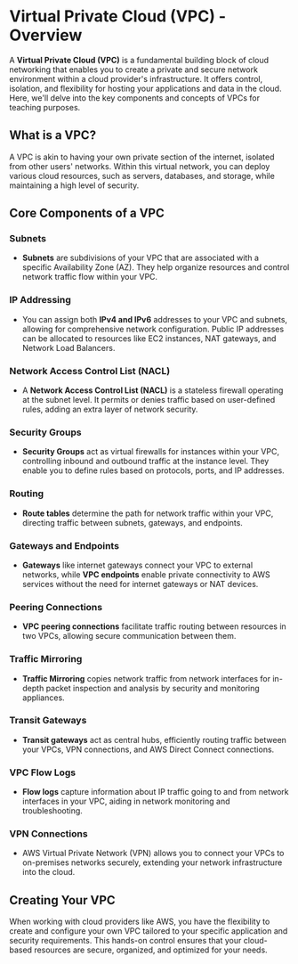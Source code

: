 # Virtual Private Cloud (VPC) - Overview

A **Virtual Private Cloud (VPC)** is a fundamental building block of cloud networking that enables you to create a private and secure network environment within a cloud provider's infrastructure. It offers control, isolation, and flexibility for hosting your applications and data in the cloud. Here, we'll delve into the key components and concepts of VPCs for teaching purposes.

## What is a VPC?

A VPC is akin to having your own private section of the internet, isolated from other users' networks. Within this virtual network, you can deploy various cloud resources, such as servers, databases, and storage, while maintaining a high level of security.

## Core Components of a VPC

### Subnets

- **Subnets** are subdivisions of your VPC that are associated with a specific Availability Zone (AZ). They help organize resources and control network traffic flow within your VPC.

### IP Addressing

- You can assign both **IPv4 and IPv6** addresses to your VPC and subnets, allowing for comprehensive network configuration. Public IP addresses can be allocated to resources like EC2 instances, NAT gateways, and Network Load Balancers.

### Network Access Control List (NACL)

- A **Network Access Control List (NACL)** is a stateless firewall operating at the subnet level. It permits or denies traffic based on user-defined rules, adding an extra layer of network security.

### Security Groups

- **Security Groups** act as virtual firewalls for instances within your VPC, controlling inbound and outbound traffic at the instance level. They enable you to define rules based on protocols, ports, and IP addresses.

### Routing

- **Route tables** determine the path for network traffic within your VPC, directing traffic between subnets, gateways, and endpoints.

### Gateways and Endpoints

- **Gateways** like internet gateways connect your VPC to external networks, while **VPC endpoints** enable private connectivity to AWS services without the need for internet gateways or NAT devices.

### Peering Connections

- **VPC peering connections** facilitate traffic routing between resources in two VPCs, allowing secure communication between them.

### Traffic Mirroring

- **Traffic Mirroring** copies network traffic from network interfaces for in-depth packet inspection and analysis by security and monitoring appliances.

### Transit Gateways

- **Transit gateways** act as central hubs, efficiently routing traffic between your VPCs, VPN connections, and AWS Direct Connect connections.

### VPC Flow Logs

- **Flow logs** capture information about IP traffic going to and from network interfaces in your VPC, aiding in network monitoring and troubleshooting.

### VPN Connections

- AWS Virtual Private Network (VPN) allows you to connect your VPCs to on-premises networks securely, extending your network infrastructure into the cloud.

## Creating Your VPC

When working with cloud providers like AWS, you have the flexibility to create and configure your own VPC tailored to your specific application and security requirements. This hands-on control ensures that your cloud-based resources are secure, organized, and optimized for your needs.
